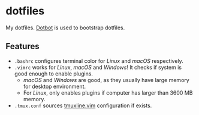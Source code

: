 # dotfiles
My dotfiles. [Dotbot](https://github.com/anishathalye/dotbot) is used to bootstrap dotfiles.

## Features
* `.bashrc` configures terminal color for *Linux* and *macOS* respectively.
* `.vimrc` works for *Linux*, *macOS* and *Windows*! It checks if system is good enough to enable plugins.
  * *macOS* and *Windows* are good, as they usually have large memory for desktop environment.
  * For *Linux*, only enables plugins if computer has larger than 3600 MB memory.
* `.tmux.conf` sources [tmuxline.vim](https://github.com/edkolev/tmuxline.vim) configuration if exists.
